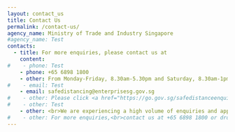 ```yaml
---
layout: contact_us
title: Contact Us
permalink: /contact-us/
agency_name: Ministry of Trade and Industry Singapore
#agency_name: Test
contacts:
  - title: For more enquiries, please contact us at
    content:
#    - phone: Test
    - phone: +65 6898 1800
    - other: From Monday-Friday, 8.30am-5.30pm and Saturday, 8.30am-1pm (excluding Public Holidays)
#    - email: Test
    - email: safedistancing@enterprisesg.gov.sg
#    - other: Please click <a href="https://go.gov.sg/safedistanceenquiry" target="_blank">here</a> for any enquiries.
#    - other: Test 
    - other: <br>We are experiencing a high volume of enquiries and appreciate your understanding and patience. Kindly refrain from submitting duplicate applications to avoid further delays.  
#    - other: For more enquiries,<br>contact us at +65 6898 1800 or drop us an email at safedistancing@enterprisesg.gov.sg   
---
```

